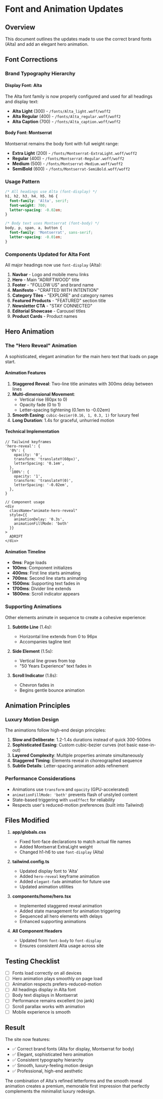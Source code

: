 # Font and Animation Updates

## Overview
This document outlines the updates made to use the correct brand fonts (Alta) and add an elegant hero animation.

## Font Corrections

### Brand Typography Hierarchy

#### Display Font: **Alta**
The Alta font family is now properly configured and used for all headings and display text:

- **Alta Light** (300) - `/fonts/Alta_light.woff/woff2`
- **Alta Regular** (400) - `/fonts/Alta_regular.woff/woff2`
- **Alta Caption** (700) - `/fonts/Alta_caption.woff/woff2`

#### Body Font: **Montserrat**
Montserrat remains the body font with full weight range:

- **Extra Light** (200) - `/fonts/Montserrat-ExtraLight.woff/woff2`
- **Regular** (400) - `/fonts/Montserrat-Regular.woff/woff2`
- **Medium** (500) - `/fonts/Montserrat-Medium.woff/woff2`
- **SemiBold** (600) - `/fonts/Montserrat-SemiBold.woff/woff2`

### Usage Pattern

```css
/* All headings use Alta (font-display) */
h1, h2, h3, h4, h5, h6 {
  font-family: 'Alta', serif;
  font-weight: 700;
  letter-spacing: -0.02em;
}

/* Body text uses Montserrat (font-body) */
body, p, span, a, button {
  font-family: 'Montserrat', sans-serif;
  letter-spacing: -0.01em;
}
```

### Components Updated for Alta Font

All major headings now use `font-display` (Alta):

1. **Navbar** - Logo and mobile menu links
2. **Hero** - Main "ADRIFTWOOD" title
3. **Footer** - "FOLLOW US" and brand name
4. **Manifesto** - "CRAFTED WITH INTENTION"
5. **Category Tiles** - "EXPLORE" and category names
6. **Featured Products** - "FEATURED" section title
7. **Newsletter CTA** - "STAY CONNECTED"
8. **Editorial Showcase** - Carousel titles
9. **Product Cards** - Product names

## Hero Animation

### The "Hero Reveal" Animation

A sophisticated, elegant animation for the main hero text that loads on page start.

#### Animation Features

1. **Staggered Reveal**: Two-line title animates with 300ms delay between lines
2. **Multi-dimensional Movement**: 
   - Vertical rise (60px to 0)
   - Opacity fade (0 to 1)
   - Letter-spacing tightening (0.1em to -0.02em)
3. **Smooth Easing**: `cubic-bezier(0.16, 1, 0.3, 1)` for luxury feel
4. **Long Duration**: 1.4s for graceful, unhurried motion

#### Technical Implementation

```tsx
// Tailwind keyframes
'hero-reveal': {
  '0%': { 
    opacity: '0', 
    transform: 'translateY(60px)',
    letterSpacing: '0.1em',
  },
  '100%': { 
    opacity: '1', 
    transform: 'translateY(0)',
    letterSpacing: '-0.02em',
  },
}

// Component usage
<div 
  className="animate-hero-reveal"
  style={{ 
    animationDelay: '0.3s',
    animationFillMode: 'both' 
  }}
>
  ADRIFT
</div>
```

#### Animation Timeline

- **0ms**: Page loads
- **100ms**: Component initializes
- **400ms**: First line starts animating
- **700ms**: Second line starts animating
- **1500ms**: Supporting text fades in
- **1700ms**: Divider line extends
- **1800ms**: Scroll indicator appears

### Supporting Animations

Other elements animate in sequence to create a cohesive experience:

1. **Subtitle Line** (1.4s):
   - Horizontal line extends from 0 to 96px
   - Accompanies tagline text
   
2. **Side Element** (1.5s):
   - Vertical line grows from top
   - "50 Years Experience" text fades in
   
3. **Scroll Indicator** (1.8s):
   - Chevron fades in
   - Begins gentle bounce animation

## Animation Principles

### Luxury Motion Design

The animations follow high-end design principles:

1. **Slow and Deliberate**: 1.2-1.4s durations instead of quick 300-500ms
2. **Sophisticated Easing**: Custom cubic-bezier curves (not basic ease-in-out)
3. **Layered Complexity**: Multiple properties animate simultaneously
4. **Staggered Timing**: Elements reveal in choreographed sequence
5. **Subtle Details**: Letter-spacing animation adds refinement

### Performance Considerations

- Animations use `transform` and `opacity` (GPU-accelerated)
- `animationFillMode: 'both'` prevents flash of unstyled content
- State-based triggering with `useEffect` for reliability
- Respects user's reduced-motion preferences (built into Tailwind)

## Files Modified

1. **app/globals.css**
   - Fixed font-face declarations to match actual file names
   - Added Montserrat ExtraLight weight
   - Changed h1-h6 to use `font-display` (Alta)

2. **tailwind.config.ts**
   - Updated display font to 'Alta'
   - Added `hero-reveal` keyframe animation
   - Added `elegant-fade` animation for future use
   - Updated animation utilities

3. **components/home/hero.tsx**
   - Implemented staggered reveal animation
   - Added state management for animation triggering
   - Sequenced all hero elements with delays
   - Enhanced supporting animations

4. **All Component Headers**
   - Updated from `font-body` to `font-display`
   - Ensures consistent Alta usage across site

## Testing Checklist

- [ ] Fonts load correctly on all devices
- [ ] Hero animation plays smoothly on page load
- [ ] Animation respects prefers-reduced-motion
- [ ] All headings display in Alta font
- [ ] Body text displays in Montserrat
- [ ] Performance remains excellent (no jank)
- [ ] Scroll parallax works with animation
- [ ] Mobile experience is smooth

## Result

The site now features:
- ✅ Correct brand fonts (Alta for display, Montserrat for body)
- ✅ Elegant, sophisticated hero animation
- ✅ Consistent typography hierarchy
- ✅ Smooth, luxury-feeling motion design
- ✅ Professional, high-end aesthetic

The combination of Alta's refined letterforms and the smooth reveal animation creates a premium, memorable first impression that perfectly complements the minimalist luxury redesign.
